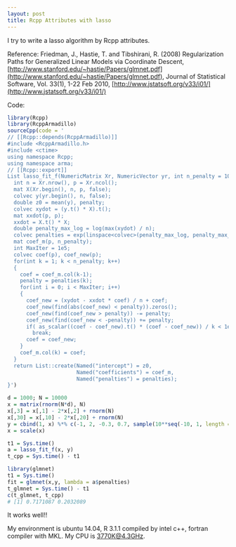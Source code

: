 ```yaml
---
layout: post
title: Rcpp Attributes with lasso
---
```


I try to write a lasso algorithm by Rcpp attributes.

Reference:
Friedman, J., Hastie, T. and Tibshirani, R. (2008) Regularization Paths for Generalized Linear Models via Coordinate Descent, [http://www.stanford.edu/~hastie/Papers/glmnet.pdf](http://www.stanford.edu/~hastie/Papers/glmnet.pdf), Journal of Statistical Software, Vol. 33(1), 1-22 Feb 2010, [http://www.jstatsoft.org/v33/i01/](http://www.jstatsoft.org/v33/i01/)

Code:

```R
library(Rcpp)
library(RcppArmadillo)
sourceCpp(code = '
// [[Rcpp::depends(RcppArmadillo)]]
#include <RcppArmadillo.h>
#include <ctime>
using namespace Rcpp;
using namespace arma;
// [[Rcpp::export]]
List lasso_fit_f(NumericMatrix Xr, NumericVector yr, int n_penalty = 100){
  int n = Xr.nrow(), p = Xr.ncol();
  mat X(Xr.begin(), n, p, false);
  colvec y(yr.begin(), n, false);
  double z0 = mean(y), penalty;
  colvec xydot = (y.t() * X).t();
  mat xxdot(p, p);
  xxdot = X.t() * X;
  double penalty_max_log = log(max(xydot) / n);
  colvec penalties = exp(linspace<colvec>(penalty_max_log, penalty_max_log+log(0.05), n_penalty));
  mat coef_m(p, n_penalty);
  int MaxIter = 1e5;
  colvec coef(p), coef_new(p);
  for(int k = 1; k < n_penalty; k++)
  {
    coef = coef_m.col(k-1);
    penalty = penalties(k);
    for(int i = 0; i < MaxIter; i++)
    {
      coef_new = (xydot - xxdot * coef) / n + coef;
      coef_new(find(abs(coef_new) < penalty)).zeros();
      coef_new(find(coef_new > penalty)) -= penalty;
      coef_new(find(coef_new < -penalty)) += penalty;
      if( as_scalar((coef - coef_new).t() * (coef - coef_new)) / k < 1e-7)
        break;
      coef = coef_new;
    }
    coef_m.col(k) = coef;
  }
  return List::create(Named("intercept") = z0,
                      Named("coefficients") = coef_m,
                      Named("penalties") = penalties);
}')

d = 1000; N = 10000
x = matrix(rnorm(N*d), N)
x[,3] = x[,1] - 2*x[,2] + rnorm(N)
x[,30] = x[,10] - 2*x[,20] + rnorm(N)
y = cbind(1, x) %*% c(-1, 2, -0.3, 0.7, sample(10**seq(-10, 1, length = N), d-3)) + rnorm(N, 0, 2)
x = scale(x)

t1 = Sys.time()
a = lasso_fit_f(x, y)
t_cpp = Sys.time() - t1

library(glmnet)
t1 = Sys.time()
fit = glmnet(x,y, lambda = a$penalties)
t_glmnet = Sys.time() - t1
c(t_glmnet, t_cpp)
# [1] 0.7171087 0.2032089
```

It works well!!

My environment is ubuntu 14.04, R 3.1.1 compiled by intel c++, fortran compiler with MKL. My CPU is 3770K@4.3GHz.

